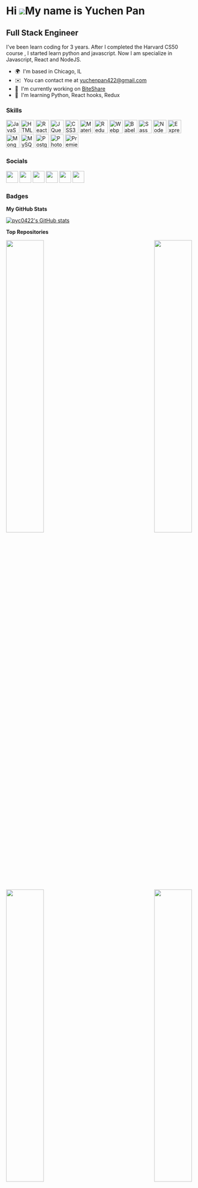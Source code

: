 

<!-- 
### Hi there! I'm Yuchen Pan👋

[![LinkedIn](https://img.shields.io/badge/-Yuchen%20Pan-%230077B5?style=flat-square&logo=linkedin&logoColor=white&link=https://www.linkedin.com/in/yuchen-rain-pan/)](https://www.linkedin.com/in/yuchen-rain-pan/)
[![GitHub](https://img.shields.io/badge/-Yuchen%20Pan-%23121011?&style=flat-square&logo=github&logoColor=white&link=https://github.com/pyc0422)](https://github.com/pyc0422)
[![Gmail](https://img.shields.io/badge/-Yuchen%20Pan-%23D14836?&style=flat-square&logo=gmail&logoColor=white&link=mailto:yuchenpan422@gmail.com)](mailto:yuchenpan422@gmail.com)


- :round_pushpin: Based in Chicago, IL
- :smile: Pronouns: she/her

### Languages & Tools
![JavaScript](https://img.shields.io/badge/JavaScript%20-%23323330.svg?&style=flat-square&logo=javascript&logoColor=%23F7DF1E)
![NodeJS](https://img.shields.io/badge/-NodeJS-brightgreen?style=flat-square&logo=node.js&logoColor=white)
![React](https://img.shields.io/badge/React%20-%2320232a.svg?&style=flat-square&logo=react&logoColor=%2361DAFB)
![HTML](https://img.shields.io/badge/HTML5%20-%23E34F26.svg?&style=flat-square&logo=html5&logoColor=white)
![CSS](https://img.shields.io/badge/CSS3%20-%231572B6.svg?&style=flat-square&logo=css3&logoColor=white)
![MUI](https://img.shields.io/badge/MUI-%23007ACC.svg?&style=flat-square&logo=mui&logoColor=white)
![Jest](https://img.shields.io/badge/Jest%20-%23C21325.svg?&style=flat-square&logo=Jest&logoColor=white) -->

Hi ![](https://user-images.githubusercontent.com/18350557/176309783-0785949b-9127-417c-8b55-ab5a4333674e.gif)My name is Yuchen Pan
==================================================================================================================================

Full Stack Engineer
-------------------

I've been learn coding for 3 years. After I completed the Harvard CS50 course , I started learn python and javascript. Now I am specialize in Javascript, React and NodeJS.

*   🌍  I'm based in Chicago, IL
*   ✉️  You can contact me at [yuchenpan422@gmail.com](mailto:yuchenpan422@gmail.com)
*   🚀  I'm currently working on [BiteShare](http://biteshere.ecity.net)
*   🧠  I'm learning Python, React hooks, Redux

### Skills

<p align="left">
<a href="https://developer.mozilla.org/en-US/docs/Web/JavaScript" target="_blank" rel="noreferrer"><img src="https://raw.githubusercontent.com/danielcranney/readme-generator/main/public/icons/skills/javascript-colored.svg" width="36" height="36" alt="JavaScript" /></a>
<a href="https://developer.mozilla.org/en-US/docs/Glossary/HTML5" target="_blank" rel="noreferrer"><img src="https://raw.githubusercontent.com/danielcranney/readme-generator/main/public/icons/skills/html5-colored.svg" width="36" height="36" alt="HTML5" /></a>
<a href="https://reactjs.org/" target="_blank" rel="noreferrer"><img src="https://raw.githubusercontent.com/danielcranney/readme-generator/main/public/icons/skills/react-colored.svg" width="36" height="36" alt="React" /></a>
<a href="https://jquery.com/" target="_blank" rel="noreferrer"><img src="https://raw.githubusercontent.com/danielcranney/readme-generator/main/public/icons/skills/jquery-colored.svg" width="36" height="36" alt="JQuery" /></a>
<a href="https://www.w3.org/TR/CSS/#css" target="_blank" rel="noreferrer"><img src="https://raw.githubusercontent.com/danielcranney/readme-generator/main/public/icons/skills/css3-colored.svg" width="36" height="36" alt="CSS3" /></a>
<a href="https://mui.com/" target="_blank" rel="noreferrer"><img src="https://raw.githubusercontent.com/danielcranney/readme-generator/main/public/icons/skills/materialui-colored.svg" width="36" height="36" alt="Material UI" /></a>
<a href="https://redux.js.org/" target="_blank" rel="noreferrer"><img src="https://raw.githubusercontent.com/danielcranney/readme-generator/main/public/icons/skills/redux-colored.svg" width="36" height="36" alt="Redux" /></a>
<a href="https://webpack.js.org/" target="_blank" rel="noreferrer"><img src="https://raw.githubusercontent.com/danielcranney/readme-generator/main/public/icons/skills/webpack-colored.svg" width="36" height="36" alt="Webpack" /></a>
<a href="https://babeljs.io/" target="_blank" rel="noreferrer"><img src="https://raw.githubusercontent.com/danielcranney/readme-generator/main/public/icons/skills/babel-colored-dark.svg" width="36" height="36" alt="Babel" /></a>
<a href="https://sass-lang.com/" target="_blank" rel="noreferrer"><img src="https://raw.githubusercontent.com/danielcranney/readme-generator/main/public/icons/skills/sass-colored.svg" width="36" height="36" alt="Sass" /></a>
<a href="https://nodejs.org/en/" target="_blank" rel="noreferrer"><img src="https://raw.githubusercontent.com/danielcranney/readme-generator/main/public/icons/skills/nodejs-colored.svg" width="36" height="36" alt="NodeJS" /></a>
<a href="https://expressjs.com/" target="_blank" rel="noreferrer"><img src="https://raw.githubusercontent.com/danielcranney/readme-generator/main/public/icons/skills/express-colored-dark.svg" width="36" height="36" alt="Express" /></a>
<a href="https://www.mongodb.com/" target="_blank" rel="noreferrer"><img src="https://raw.githubusercontent.com/danielcranney/readme-generator/main/public/icons/skills/mongodb-colored.svg" width="36" height="36" alt="MongoDB" /></a>
<a href="https://www.mysql.com/" target="_blank" rel="noreferrer"><img src="https://raw.githubusercontent.com/danielcranney/readme-generator/main/public/icons/skills/mysql-colored.svg" width="36" height="36" alt="MySQL" /></a>
<a href="https://www.postgresql.org/" target="_blank" rel="noreferrer"><img src="https://raw.githubusercontent.com/danielcranney/readme-generator/main/public/icons/skills/postgresql-colored.svg" width="36" height="36" alt="PostgreSQL" /></a>
<a href="https://www.adobe.com/uk/products/photoshop.html" target="_blank" rel="noreferrer"><img src="https://raw.githubusercontent.com/danielcranney/readme-generator/main/public/icons/skills/photoshop-colored.svg" width="36" height="36" alt="Photoshop" /></a>
<a href="https://www.adobe.com/uk/products/premiere.html" target="_blank" rel="noreferrer"><img src="https://raw.githubusercontent.com/danielcranney/readme-generator/main/public/icons/skills/premierepro-colored-dark.svg" width="36" height="36" alt="Premiere Pro" /></a>
</p>
                    
### Socials

<p align="left"> <a href="https://www.linkedin.com/in/yuchen-rain-pan" target="_blank" rel="noreferrer"><img src="https://raw.githubusercontent.com/danielcranney/readme-generator/main/public/icons/socials/linkedin.svg" width="32" height="32" /></a> <a href="https://www.github.com/pyc0422" target="_blank" rel="noreferrer"><img src="https://raw.githubusercontent.com/danielcranney/readme-generator/main/public/icons/socials/github-dark.svg" width="32" height="32" /></a> <a href="https://discord.com/users/pyc0422" target="_blank" rel="noreferrer"><img src="https://raw.githubusercontent.com/danielcranney/readme-generator/main/public/icons/socials/discord.svg" width="32" height="32" /></a> <a href="https://www.facebook.com/pyc0422" target="_blank" rel="noreferrer"><img src="https://raw.githubusercontent.com/danielcranney/readme-generator/main/public/icons/socials/facebook.svg" width="32" height="32" /></a> <a href="http://www.instagram.com/pyc0422" target="_blank" rel="noreferrer"><img src="https://raw.githubusercontent.com/danielcranney/readme-generator/main/public/icons/socials/instagram.svg" width="32" height="32" /></a>  <a href="https://www.twitter.com/pyc0422" target="_blank" rel="noreferrer"><img src="https://raw.githubusercontent.com/danielcranney/readme-generator/main/public/icons/socials/twitter.svg" width="32" height="32" /></a></p>

### Badges

<b>My GitHub Stats</b>

<a href="http://www.github.com/pyc0422"><img src="https://github-readme-stats.vercel.app/api?username=pyc0422&show_icons=true&hide=&count_private=true&title_color=0891b2&text_color=ffffff&icon_color=0891b2&bg_color=1c1917&hide_border=true&show_icons=true" alt="pyc0422's GitHub stats" /></a>

<b>Top Repositories</b>

<div width="100%" align="center"><a href="https://github.com/pyc0422/biteshare" align="left"><img align="left" width="45%" src="https://github-readme-stats.vercel.app/api/pin/?username=pyc0422&repo=biteshare&title_color=0891b2&text_color=ffffff&icon_color=0891b2&bg_color=1c1917&hide_border=true&locale=en" /></a><a href="https://github.com/pyc0422/Atelier-frontend" align="right"><img align="right" width="45%" src="https://github-readme-stats.vercel.app/api/pin/?username=pyc0422&repo=Atelier-frontend&title_color=0891b2&text_color=ffffff&icon_color=0891b2&bg_color=1c1917&hide_border=true&locale=en" /></a></div><br /><br /><br /><br />
<br /><br /><br />
<div width="100%" align="center"><a href="https://github.com/pyc0422/Atelier-backend" align="left"><img align="left" width="45%" src="https://github-readme-stats.vercel.app/api/pin/?username=pyc0422&repo=Atelier-backend&title_color=0891b2&text_color=ffffff&icon_color=0891b2&bg_color=1c1917&hide_border=true&locale=en" /></a><a href="https://github.com/pyc0422/neway-receipt-project" align="right"><img align="right" width="45%" src="https://github-readme-stats.vercel.app/api/pin/?username=pyc0422&repo=neway-receipt-project&title_color=0891b2&text_color=ffffff&icon_color=0891b2&bg_color=1c1917&hide_border=true&locale=en" /></a></div>

